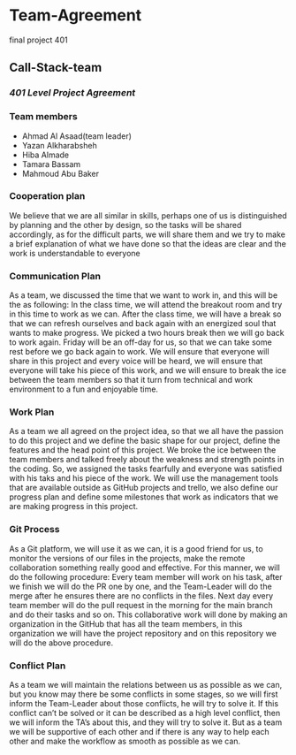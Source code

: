# Team-Agreement
final project 401

## Call-Stack-team

### ***401 Level Project Agreement***

### Team members
* Ahmad Al Asaad(team leader)
* Yazan Alkharabsheh
* Hiba Almade
* Tamara Bassam
* Mahmoud Abu Baker

### Cooperation plan
We believe that we are all similar in skills, perhaps one of us is distinguished by planning and the other by design, so the tasks will be shared accordingly, as for the difficult parts, we will share them and we try to make a brief explanation of what we have done so that the ideas are clear and the work is understandable to everyone


### Communication Plan
As a team, we discussed the time that we want to work in, and this will be the as following:
In the class time, we will attend the breakout room and try in this time to work as we can.
After the class time, we will have a break so that we can refresh ourselves and back again with an energized soul that wants to make progress. We picked a two hours break then we will go back to work again.
Friday will be an off-day for us, so that we can take some rest before we go back again to work.
We will ensure that everyone will share in this project and every voice will be heard, we will ensure that everyone will take his piece of this work, and we will ensure to break the ice between the team members so that it turn from technical and work environment to a fun and enjoyable time.

### Work Plan
As a team we all agreed on the project idea, so that we all have the passion to do this project and we define the basic shape for our project, define the features and the head point of this project. We broke the ice between the team members and talked freely about the weakness and strength points in the coding. So, we assigned the tasks fearfully and everyone was satisfied with his taks and his piece of the work.
We will use the management tools that are available outside as GitHub projects and trello, we also define our progress plan and define some milestones that work as indicators that we are making progress in this project.

### Git Process
As a Git platform, we will use it as we can, it is a good friend for us, to monitor the versions of our files in the projects, make the remote collaboration something really good and effective.
For this manner, we will do the following procedure:
Every team member will work on his task, after we finish we will do the PR one by one, and the Team-Leader will do the merge after he ensures there are no conflicts in the files.
Next day every team member will do the pull request in the morning for the main branch and do their tasks and so on.
This collaborative work will done by making an organization in the GitHub that has all the team members, in this organization we will have the project repository and on this repository we will do the above procedure.


### Conflict Plan
As a team we will maintain the relations between us as possible as we can, but you know may there be some conflicts in some stages, so we will first inform the Team-Leader about those conflicts, he will try to solve it. If this conflict can’t be solved or it can be described as a high level conflict, then we will inform the TA’s about this, and they will try to solve it. But as a team we will be supportive of each other and if there is any way to help each other and make the workflow as smooth as possible as we can.




